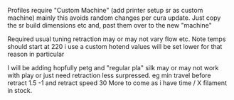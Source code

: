 Profiles require "Custom Machine" (add printer setup sr as custom machine) mainly this avoids random changes per cura update. Just copy the sr build dimensions etc 
and, past them over to the new "machine" 

Required usual tuning retraction may or may not vary flow etc. Note temps should start at 220 i use a custom hotend values will be set lower for that reason in particular

I will be adding hopfully petg and "regular pla" silk may or may not work with play or just need retraction less surpressed. eg min travel before retract 1.5 -1 and retract
speed 30 
More to come as i have time / X filament in stock.
